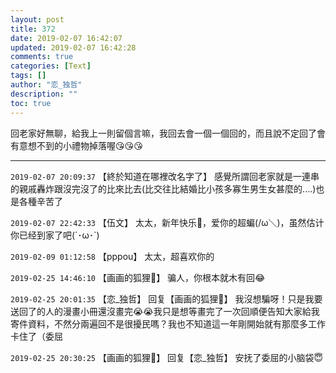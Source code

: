 ```yaml
---
layout: post
title: 372
date: 2019-02-07 16:42:07
updated: 2019-02-07 16:42:28
comments: true
categories: [Text]
tags: []
author: "恋_独哲"
description: ""
toc: true
---
```


<p>回老家好無聊，給我上一則留個言嘛，我回去會一個一個回的，而且說不定回了會有意想不到的小禮物掉落喔😘😘😘</p>

---

`2019-02-07 20:09:37` 【終於知道在哪裡改名字了】 感覺所謂回老家就是一連串的親戚轟炸跟沒完沒了的比來比去(比交往比結婚比小孩多寡生男生女甚麼的....)也是各種辛苦了

`2019-02-07 22:42:33` 【伍文】 太太，新年快乐🎉，爱你的超蝙(/ω＼)，虽然估计你已经到家了吧(´･ω･`)

`2019-02-09 01:12:58` 【pppou】 太太，超喜欢你的

`2019-02-25 14:46:10` 【画画的狐狸🦊】 骗人，你根本就木有回😂

`2019-02-25 20:01:35` 【恋\_独哲】 回复【画画的狐狸🦊】 我沒想騙呀！只是我要送回了的人的漫畫小冊還沒畫完😭😭我只是想等畫完了一次回順便告知大家給我寄件資料，不然分兩遍回不是很擾民嗎？我也不知道這一年剛開始就有那麼多工作卡住了（委屈

`2019-02-25 20:30:25` 【画画的狐狸🦊】 回复【恋\_独哲】 安抚了委屈的小脑袋😇
